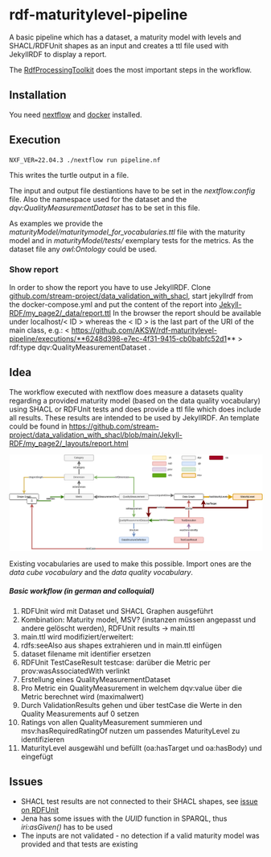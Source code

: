 # rdf-maturitylevel-pipeline

A basic pipeline which has a dataset, a maturity model with levels and SHACL/RDFUnit shapes as an input and creates a ttl file used with JekyllRDF to display a report.


The [RdfProcessingToolkit](https://github.com/SmartDataAnalytics/RdfProcessingToolkit) does the most important steps in the workflow.

## Installation

You need [nextflow](https://www.nextflow.io/) and [docker](https://www.docker.com/) installed.

## Execution

`NXF_VER=22.04.3 ./nextflow run pipeline.nf`

This writes the turtle output in a file.

The input and output file destiantions have to be set in the *nextflow.config* file.
Also the namespace used for the dataset and the *dqv:QualityMeasurementDataset* has to be set in this file.

As examples we provide the *maturityModel/maturitymodel_for_vocabularies.ttl* file with the maturity model and in *maturityModel/tests/* exemplary tests for the metrics.
As the dataset file any *owl:Ontology* could be used.

### Show report

In order to show the report you have to use JekyllRDF. Clone [github.com/stream-project/data_validation_with_shacl](https://github.com/stream-project/data_validation_with_shacl), start jekyllrdf from the docker-compose.yml and put the content of the report into [Jekyll-RDF/my_page2/_data/report.ttl](https://github.com/stream-project/data_validation_with_shacl/blob/main/Jekyll-RDF/my_page2/_data/report.ttl)
In the browser the report should be available under localhost/< ID > whereas the < ID > is the last part of the URI of the main class, e.g.: < https://github.com/AKSW/rdf-maturitylevel-pipeline/executions/**6248d398-e7ec-4f31-9415-cb0babfc52d1** >
        rdf:type            dqv:QualityMeasurementDataset .

## Idea

The workflow executed with nextflow does measure a datasets quality regarding a provided maturity model (based on the data quality vocabulary) using SHACL or RDFUnit tests and does provide a ttl file which does include all results.
These results are intended to be used by JekyllRDF.
An template could be found in https://github.com/stream-project/data_validation_with_shacl/blob/main/Jekyll-RDF/my_page2/_layouts/report.html

![connections of vocabularies](vocabs-connections.png)

Existing vocabularies are used to make this possible.
Import ones are the *data cube vocabulary* and the *data quality vocabulary*.

##### Basic workflow (in german and colloquial)

1. RDFUnit wird mit Dataset und SHACL Graphen ausgeführt
2. Kombination: Maturity model, MSV? (instanzen müssen angepasst und andere gelöscht werden), RDFUnit results -> main.ttl
3. main.ttl wird modifiziert/erweitert:
  1. rdfs:seeAlso aus shapes extrahieren und in main.ttl einfügen
  2. dataset filename mit identifier ersetzen
  3. RDFUnit TestCaseResult testcase: darüber die Metric per prov:wasAssociatedWith verlinkt
  4. Erstellung eines QualityMeasurementDataset
  5. Pro Metric ein QualityMeasurement in welchem dqv:value über die Metric berechnet wird (maximalwert)
  6. Durch ValidationResults gehen und über testCase die Werte in den Quality Measurements auf 0 setzen
  7. Ratings von allen QualityMeasurement summieren und msv:hasRequiredRatingOf nutzen um passendes MaturityLevel zu identifizieren
  8. MaturityLevel ausgewähl und befüllt (oa:hasTarget und oa:hasBody) und eingefügt


## Issues

* SHACL test results are not connected to their SHACL shapes, see [issue on RDFUnit](https://github.com/AKSW/RDFUnit/issues/121)
* Jena has some issues with the *UUID* function in SPARQL, thus *iri:asGiven()* has to be used
* The inputs are not validated - no detection if a valid maturity model was provided and that tests are existing
